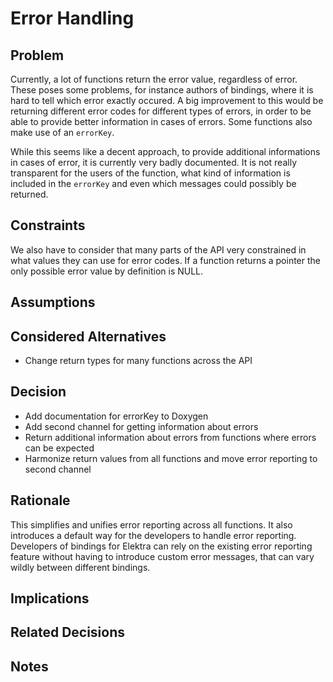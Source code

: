 # Error Handling

## Problem

Currently, a lot of functions return the error value, regardless of error. These poses some problems, for instance authors of bindings, where it is hard to tell which error exactly occured. A big improvement to this would be returning different error codes for different types of errors, in order to be able to provide better information in cases of errors. Some functions also make use of an `errorKey`.

While this seems like a decent approach, to provide additional informations in cases of error, it is currently very badly documented. It is not really transparent for the users of the function, what kind of information is included in the `errorKey` and even which messages could possibly be returned.

## Constraints

We also have to consider that many parts of the API very constrained in what values they can use for error codes. If a function returns a pointer the only possible error value by definition is NULL.

## Assumptions

## Considered Alternatives

- Change return types for many functions across the API

## Decision

- Add documentation for errorKey to Doxygen
- Add second channel for getting information about errors
- Return additional information about errors from functions where errors can be expected
- Harmonize return values from all functions and move error reporting to second channel

## Rationale

This simplifies and unifies error reporting across all functions. It also introduces
a default way for the developers to handle error reporting. Developers of
bindings for Elektra can rely on the existing error reporting feature without
having to introduce custom error messages, that can vary wildly between different
bindings.

## Implications

## Related Decisions

## Notes
